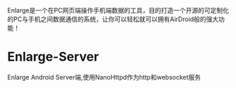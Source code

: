 
Enlarge是一个在PC网页端操作手机端数据的工具，目的打造一个开源的可定制化的PC与手机之间数据通信的系统，让你可以轻松就可以拥有AirDroid般的强大功能！

# Enlarge-Server
Enlarge Android Server端,使用NanoHttpd作为http和websocket服务
